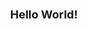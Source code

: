 <h1>Hello World!</h1>
 <style>
   h1 {
     text-align: center;
     font-size: large;
   }
   @keyframes color {
    0% {
        color: #fdc5f5
    }

    30% {
        color: #f7aef8
    }

    60% {
        color: #b388eb
    }

    90% {
        color: #8093f1
    }

    100% {
        color: #72ddf7
    }
}

h1 {
    -webkit-animation: color 20s infinite;
    animation: color 10s infinite;
    -webkit-animation-direction: alternate;
    animation-direction: alternate;
}
 </style>

